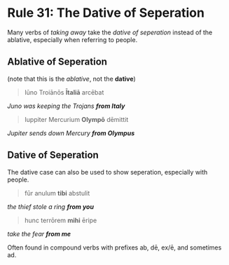 # Rule 31: The Dative of Seperation

Many verbs of _taking away_ take the _dative of seperation_ instead of the ablative, especially when referring to people.

## Ablative of Seperation

(note that this is the _ablative_, not the **dative**)

> Iūno Troiānōs **Ītaliā** arcēbat

_Juno was keeping the Trojans **from Italy**_

> Iuppiter Mercurium **Olympō** dēmittit

_Jupiter sends down Mercury **from Olympus**_

## Dative of Seperation

The dative case can also be used to show seperation, especially with people.

> fūr anulum **tibi** abstulit

_the thief stole a ring **from you**_

> hunc terrōrem **mihi** ēripe

_take the fear **from me**_

Often found in compound verbs with prefixes ab, dē, ex/ē, and sometimes ad.
